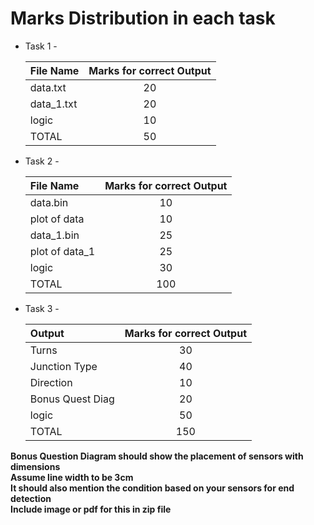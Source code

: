 # Marks Distribution in each task

- Task 1 -

  | File Name  | Marks for correct Output |
  | :--------- | :----------------------: |
  | data.txt   |            20            |
  | data_1.txt |            20            |
  | logic      |            10            |
  | TOTAL      |            50            |

- Task 2 -

  | File Name      | Marks for correct Output |
  | :------------- | :----------------------: |
  | data.bin       |            10            |
  | plot of data   |            10            |
  | data_1.bin     |            25            |
  | plot of data_1 |            25            |
  | logic          |            30            |
  | TOTAL          |           100            |

- Task 3 -

  | Output           | Marks for correct Output |
  | :--------------- | :----------------------: |
  | Turns            |            30            |
  | Junction Type    |            40            |
  | Direction        |            10            |
  | Bonus Quest Diag |            20            |
  | logic            |            50            |
  | TOTAL            |           150            |

**Bonus Question Diagram should show the placement of sensors with dimensions**  
**Assume line width to be 3cm**  
**It should also mention the condition based on your sensors for end detection**  
**Include image or pdf for this in zip file**

<!-- [Go back](score.md) -->
